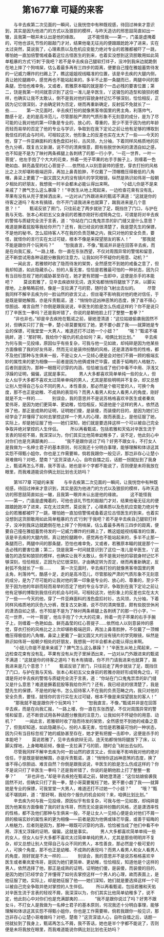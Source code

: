 # 　　第1677章 可疑的来客
　　与辛去疾第二次见面的一瞬间，让我恍惚中有种既视感，待回过神来才意识到，其实是因为他进门的方式以及狼狈的模样，与昨天造访的邢思喆简直如出一辙，且我第一眼并未认出是他的缘故。
　　这不能怪我——第一，门虽是虚掩着的，可他也该礼节性的敲敲门才对，结果他毫无征兆的便踉踉跄跄冲了进来，实在太过突然，莫说我了，心理素质以及危机应变能力绝对专业的若雅都被吓了一跳，哪怕她一直加倍警惕戒备着这位古怪医生的到来，也着实没想到这货胆敢用如此简单粗暴的方式‘行刺’于我吧？若不是辛去疾自己腿软打绊子，没冲到我床边就跪倒在地上摔了个狗啃屎，估么着最多再有三四步的距离，便要自己撞在雅姐蓄势待发的一记威力爆炸的扫踢上了，瞧这姐姐视线瞄准的位置，该是辛去疾的大腿内侧，真让她抡腿踢中，感觉再也不能站起来的，多半不止那一条腿而已，两腿中间的那条腿，恐怕也难幸免，又或者，若雅原本瞄的就是那个一击必残的要害位置；第二，饶是我第一时间就意识到了这位一准儿是辛医生，丫这骚包的造型和狼狈的模样，也确实让我不太敢认，倒不是我对他的容貌身材记忆不够深刻，恰恰相反，正因为记忆很深刻，才由确定转为否定，继而再重新确定，反射弧不免就长了一些……
　　第一次见面时，辛去疾打扮的就像黑客帝国里的男主角，利落帅气，酷感十足，走的是高冷范儿，尽管那般严肃的气质形象不无刻意的成分，是为了尽可能的让我对他的第一印象是专业的、放心的、尊重的，至少不至于因为他的年龄而轻而易举的否定了他的专业与学识，争取到在我下定论之前让他有足够的博取到我信任的机会与时间，可相较这次，他形象上的反差也实在太大了一些——今天的他，穿了一件亚麻面料的浅色盘扣衬衫，古风领，九分袖，下着同样风格质地的灰色九分裤，既复古又新潮，说不尽的清爽惬意，颇有些脱世休闲的潇洒自如之感，也不知是不是为了映衬两条裤腿上各刺绣了的那一行小字，‘一花一世界，一叶一菩提’，他左手抱了个大大的花束，拎着一兜子苹果的右手手腕子上，则缠着一色艳如血、鲜亮晶莹的红心菩提子……依然给人以刻意装帅的感觉，穿衣打扮的风格比之上次却堪称极端迥异，再加上鼻青脸肿，不仅戴了一顶帽檐压得极低的八角帽，鼻梁上更戴了一副又圆又大的没有镜片的学究眼镜，纵然是熟识如伟哥一般朝夕相处的好朋友，我想我一时半会都未必能认得出来啊。
　　“小妞儿你是不是来亲戚了？脾气怎么这么暴躁？！”辛医生从地上爬起来，一边检查花束有没有乱，苹果有没有从兜子里掉洒出来，一边对从门外跟进来的甄诺不满道：“这就是你的待客之道吗？有木有搞错，你不开门请我进来也就算了，踹我进来是几个意思？！”
　　甄诺反锁了房门，只往前走了两步就驻了足，既挡住了门口，与护在我与天佑、张本心和初五父女身前的若雅亦刚好形成犄角之位，可谓是将对辛去疾的警惕与质疑完全流于言表，道：“你站在门口鬼鬼祟祟的趴门缝又是什么意思？难道是撅着屁股等我给你开门？还有，我已经说的很清楚了，我是楚先生的保镖，不是他的秘书，怎么招待客人不在我的负责范畴之内，我只对他的安全负责，要怪，就怪你的言行实在太过可疑，根本不像是来探望朋友的客人！”
　　“那我就不能是跟你开个玩笑吗？”
　　“恕我直言，不像，”甄诺并非是在回答辛去疾，而是在向我汇报，“一路上楼，你一直在东张西望，不仅对周围异常的警惕和留意，还不断尝试用各种话题分散我的注意力，让我如何不怀疑你的用意、动机？”
　　一闻此言，若雅顿时收了隐而待发的架势，全然感觉不到她的戒备之意了，但我却知道，如此隐藏杀心，扮的人畜无害，恰恰是若雅最可怕的一种状态，因为只有当目标忽视了她的威胁甚至存在，她才更有把握一击即中，这便是杀手的本能吧？
　　莫说若雅了，见辛去疾欲辩无词，连天佑都悄悄将腿放下了床，以脚尖撑地，上身略略前倾，像是一支拉满了弓的箭，随时会飞射出去似的。
　　尽管我同样不解辛去疾为何一脸讪然的欲言又止，但丝毫不影响我对他的绝对信任，于是既是替她解围，亦是斥责甄诺，道：“悄悄你这凶神恶煞的态度，换了谁不得心惊胆战、难言自然？你倒是跟我说说，辛医生的脸是怎么伤成这样的？你不是说只打了辛医生一拳吗？还是我听错了，你说的是朝他脸上打了整整一套拳？”
　　“非也非也，”却是辛去疾抢在甄诺之前，替她澄清道：“这位姑娘偷袭我固然不对，但确实只打了我一拳，楚小哥莫要冤枉了她，更不要小觑了我——就算她是专业的保镖，可我堂堂一大男人，难道还打不过她一个小妞？”
　　“哦？”甄诺不堪挑衅，道：“那好啊，我给你个报仇的机会如何？来，咱俩比划比划。”
　　辛去疾为何与我一见投缘，原因似乎有些复杂，可我与他一见如故，却纯碎是因为他某些方面像极了我的好友伟哥，然而无论是装帅扮酷的风格，还是潇洒率性的性格，都不及他们那种与生俱来一般，不是让女人一见倾心便是会对他们不屑一顾的极端玄妙的属性来的更为相像——前者是因为他俩或锋芒毕露，或善于韬晦的人格魅力，后者则是因为，那种一眼既可识穿的内涵，恰恰被当成了他们中看不中用、浮浅又浮躁的证明，偏偏，这就是事实。
　　男人大多都喜欢简单单纯一些的女人，但女人似乎大多都不喜欢太过简单单纯的男人，尤其是那些明明并不复杂，却又总想让别人觉得自己与众不同的男人，本性善良，那必然是个极可爱的人，可换个角度，那不也正是幼稚、不成熟的表现吗？而男人看男人和女人看男人的角度，刚好就是不太一样的……
　　别误会，我的意思并不是说苏格格喜欢辛医生或者秦岚爱伟哥，是因为她们更简单、更幼稚，恰恰相反，知道他是个这样的男人，依然选择了他，那正是成熟的证明，证明她们傻，是装傻，而装傻的目的，是因为她们已经学会了并懂得了如何去掌控这样一个男人的心理，故而表面上，是他征服了她，实际上，却是她征服了他——她们深知，她们就是要选择这样一个可以被自己完全争取并绝对掌控的人生伴侣。
　　所以再看甄诺，包括若雅和天佑对辛医生流于言表的轻视不屑，我深深以为，你们其实比他简单幼稚多了，说不定，他此刻心中对你们也是充满鄙夷的……
　　“我不是跟你说过了吗？好男不跟女斗，不打女人是我做为一名绅士君子的基本原则，何况我还十分明白事理，能够理解和体谅这其实怨不得甄小姐你，你也是工作需要嘛，倘若我跟你一般见识，那岂非存心让楚小哥难做吗？对吧，楚南？”这货深谙人心，自吹自擂之后，话题一拐就扯到了我身上，甄诺再怎么不屑，我不答话，她也是半个字都不能说了，否则便是未将我放在眼里，而我难道能说你俩比划比划也无妨吗？

　　第1677章 可疑的来客
　　与辛去疾第二次见面的一瞬间，让我恍惚中有种既视感，待回过神来才意识到，其实是因为他进门的方式以及狼狈的模样，与昨天造访的邢思喆简直如出一辙，且我第一眼并未认出是他的缘故。
　　这不能怪我——第一，门虽是虚掩着的，可他也该礼节性的敲敲门才对，结果他毫无征兆的便踉踉跄跄冲了进来，实在太过突然，莫说我了，心理素质以及危机应变能力绝对专业的若雅都被吓了一跳，哪怕她一直加倍警惕戒备着这位古怪医生的到来，也着实没想到这货胆敢用如此简单粗暴的方式‘行刺’于我吧？若不是辛去疾自己腿软打绊子，没冲到我床边就跪倒在地上摔了个狗啃屎，估么着最多再有三四步的距离，便要自己撞在雅姐蓄势待发的一记威力爆炸的扫踢上了，瞧这姐姐视线瞄准的位置，该是辛去疾的大腿内侧，真让她抡腿踢中，感觉再也不能站起来的，多半不止那一条腿而已，两腿中间的那条腿，恐怕也难幸免，又或者，若雅原本瞄的就是那个一击必残的要害位置；第二，饶是我第一时间就意识到了这位一准儿是辛医生，丫这骚包的造型和狼狈的模样，也确实让我不太敢认，倒不是我对他的容貌身材记忆不够深刻，恰恰相反，正因为记忆很深刻，才由确定转为否定，继而再重新确定，反射弧不免就长了一些……
　　第一次见面时，辛去疾打扮的就像黑客帝国里的男主角，利落帅气，酷感十足，走的是高冷范儿，尽管那般严肃的气质形象不无刻意的成分，是为了尽可能的让我对他的第一印象是专业的、放心的、尊重的，至少不至于因为他的年龄而轻而易举的否定了他的专业与学识，争取到在我下定论之前让他有足够的博取到我信任的机会与时间，可相较这次，他形象上的反差也实在太大了一些——今天的他，穿了一件亚麻面料的浅色盘扣衬衫，古风领，九分袖，下着同样风格质地的灰色九分裤，既复古又新潮，说不尽的清爽惬意，颇有些脱世休闲的潇洒自如之感，也不知是不是为了映衬两条裤腿上各刺绣了的那一行小字，‘一花一世界，一叶一菩提’，他左手抱了个大大的花束，拎着一兜子苹果的右手手腕子上，则缠着一色艳如血、鲜亮晶莹的红心菩提子……依然给人以刻意装帅的感觉，穿衣打扮的风格比之上次却堪称极端迥异，再加上鼻青脸肿，不仅戴了一顶帽檐压得极低的八角帽，鼻梁上更戴了一副又圆又大的没有镜片的学究眼镜，纵然是熟识如伟哥一般朝夕相处的好朋友，我想我一时半会都未必能认得出来啊。
　　“小妞儿你是不是来亲戚了？脾气怎么这么暴躁？！”辛医生从地上爬起来，一边检查花束有没有乱，苹果有没有从兜子里掉洒出来，一边对从门外跟进来的甄诺不满道：“这就是你的待客之道吗？有木有搞错，你不开门请我进来也就算了，踹我进来是几个意思？！”
　　甄诺反锁了房门，只往前走了两步就驻了足，既挡住了门口，与护在我与天佑、张本心和初五父女身前的若雅亦刚好形成犄角之位，可谓是将对辛去疾的警惕与质疑完全流于言表，道：“你站在门口鬼鬼祟祟的趴门缝又是什么意思？难道是撅着屁股等我给你开门？还有，我已经说的很清楚了，我是楚先生的保镖，不是他的秘书，怎么招待客人不在我的负责范畴之内，我只对他的安全负责，要怪，就怪你的言行实在太过可疑，根本不像是来探望朋友的客人！”
　　“那我就不能是跟你开个玩笑吗？”
　　“恕我直言，不像，”甄诺并非是在回答辛去疾，而是在向我汇报，“一路上楼，你一直在东张西望，不仅对周围异常的警惕和留意，还不断尝试用各种话题分散我的注意力，让我如何不怀疑你的用意、动机？”
　　一闻此言，若雅顿时收了隐而待发的架势，全然感觉不到她的戒备之意了，但我却知道，如此隐藏杀心，扮的人畜无害，恰恰是若雅最可怕的一种状态，因为只有当目标忽视了她的威胁甚至存在，她才更有把握一击即中，这便是杀手的本能吧？
　　莫说若雅了，见辛去疾欲辩无词，连天佑都悄悄将腿放下了床，以脚尖撑地，上身略略前倾，像是一支拉满了弓的箭，随时会飞射出去似的。
　　尽管我同样不解辛去疾为何一脸讪然的欲言又止，但丝毫不影响我对他的绝对信任，于是既是替她解围，亦是斥责甄诺，道：“悄悄你这凶神恶煞的态度，换了谁不得心惊胆战、难言自然？你倒是跟我说说，辛医生的脸是怎么伤成这样的？你不是说只打了辛医生一拳吗？还是我听错了，你说的是朝他脸上打了整整一套拳？”
　　“非也非也，”却是辛去疾抢在甄诺之前，替她澄清道：“这位姑娘偷袭我固然不对，但确实只打了我一拳，楚小哥莫要冤枉了她，更不要小觑了我——就算她是专业的保镖，可我堂堂一大男人，难道还打不过她一个小妞？”
　　“哦？”甄诺不堪挑衅，道：“那好啊，我给你个报仇的机会如何？来，咱俩比划比划。”
　　辛去疾为何与我一见投缘，原因似乎有些复杂，可我与他一见如故，却纯碎是因为他某些方面像极了我的好友伟哥，然而无论是装帅扮酷的风格，还是潇洒率性的性格，都不及他们那种与生俱来一般，不是让女人一见倾心便是会对他们不屑一顾的极端玄妙的属性来的更为相像——前者是因为他俩或锋芒毕露，或善于韬晦的人格魅力，后者则是因为，那种一眼既可识穿的内涵，恰恰被当成了他们中看不中用、浮浅又浮躁的证明，偏偏，这就是事实。
　　男人大多都喜欢简单单纯一些的女人，但女人似乎大多都不喜欢太过简单单纯的男人，尤其是那些明明并不复杂，却又总想让别人觉得自己与众不同的男人，本性善良，那必然是个极可爱的人，可换个角度，那不也正是幼稚、不成熟的表现吗？而男人看男人和女人看男人的角度，刚好就是不太一样的……
　　别误会，我的意思并不是说苏格格喜欢辛医生或者秦岚爱伟哥，是因为她们更简单、更幼稚，恰恰相反，知道他是个这样的男人，依然选择了他，那正是成熟的证明，证明她们傻，是装傻，而装傻的目的，是因为她们已经学会了并懂得了如何去掌控这样一个男人的心理，故而表面上，是他征服了她，实际上，却是她征服了他——她们深知，她们就是要选择这样一个可以被自己完全争取并绝对掌控的人生伴侣。
　　所以再看甄诺，包括若雅和天佑对辛医生流于言表的轻视不屑，我深深以为，你们其实比他简单幼稚多了，说不定，他此刻心中对你们也是充满鄙夷的……
　　“我不是跟你说过了吗？好男不跟女斗，不打女人是我做为一名绅士君子的基本原则，何况我还十分明白事理，能够理解和体谅这其实怨不得甄小姐你，你也是工作需要嘛，倘若我跟你一般见识，那岂非存心让楚小哥难做吗？对吧，楚南？”这货深谙人心，自吹自擂之后，话题一拐就扯到了我身上，甄诺再怎么不屑，我不答话，她也是半个字都不能说了，否则便是未将我放在眼里，而我难道能说你俩比划比划也无妨吗？
